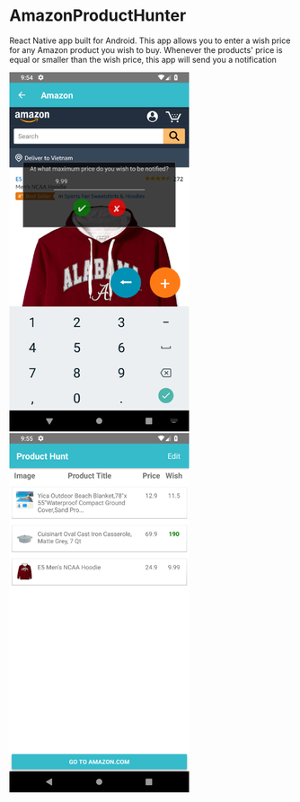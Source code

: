 # AmazonProductHunter
React Native app built for Android.
This app allows you to enter a wish price for any Amazon product you wish to buy. Whenever the products' price is equal or smaller than the wish price, this app will send you a notification

<img src="https://github.com/16520511/ProductHunter/blob/master/images/Screenshot_1565967276.png" width="320" />
<img src="https://github.com/16520511/ProductHunter/blob/master/images/Screenshot_1565967302.png" width="320" />
